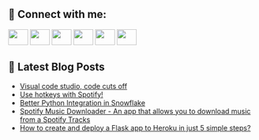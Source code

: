 ## 🔎 Connect with me:
[<img height="32" width="40" src="https://cdn.jsdelivr.net/npm/simple-icons@v5/icons/telegram.svg" />](https://t.me/bullbesh)
[<img height="32" width="40" src="https://cdn.jsdelivr.net/npm/simple-icons@v5/icons/vk.svg" />](https://vk.com/bullbesh)
[<img height="32" width="40" src="https://cdn.jsdelivr.net/npm/simple-icons@v5/icons/twitter.svg" />](https://twitter.com/bullbesh1)
[<img height="32" width="40" src="https://cdn.jsdelivr.net/npm/simple-icons@v5/icons/instagram.svg" />](https://www.instagram.com/bullbesh)
[<img height="32" width="40" src="https://cdn.jsdelivr.net/npm/simple-icons@v5/icons/reddit.svg" />](https://www.reddit.com/user/bullbesh)
[<img height="32" width="40" src="https://cdn.jsdelivr.net/npm/simple-icons@v5/icons/youtube.svg" />](https://www.youtube.com/channel/UCtfjRs6uzgq5mfm8S06WTcg)

## 📕 Latest Blog Posts
<!-- BLOG-POST-LIST:START -->
- [Visual code studio, code cuts off](https://www.reddit.com/r/Python/comments/vuy5tb/visual_code_studio_code_cuts_off/)
- [Use hotkeys with Spotify!](https://www.reddit.com/r/Python/comments/vuxsrw/use_hotkeys_with_spotify/)
- [Better Python Integration in Snowflake](https://www.reddit.com/r/Python/comments/vux0ij/better_python_integration_in_snowflake/)
- [Spotify Music Downloader - An app that allows you to download music from a Spotify Tracks](https://www.reddit.com/r/Python/comments/vuwtcz/spotify_music_downloader_an_app_that_allows_you/)
- [How to create and deploy a Flask app to Heroku in just 5 simple steps?](https://www.reddit.com/r/Python/comments/vuvw58/how_to_create_and_deploy_a_flask_app_to_heroku_in/)
<!-- BLOG-POST-LIST:END -->
